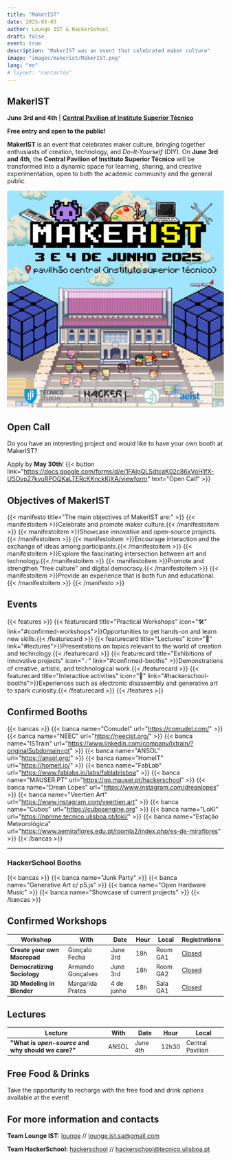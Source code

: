 ```yaml
---
title: "MakerIST"
date: 2025-05-03
author: Lounge IST & HackerSchool
draft: false
event: true
description: "MakerIST was an event that celebrated maker culture"
image: "images/makerist/MakerIST.png"
lang: "en"
# layout: "contactos"
---
```


<!-- <b><b><b> -->
<!-- # MakerIST -->
<!-- <b><b><b> -->

## MakerIST

**June 3rd and 4th** | [**Central Pavilion of Instituto Superior Técnico**](https://maps.app.goo.gl/dLX5NzLvm9guL8Vf6)

**Free entry and open to the public!**

**MakerIST** is an event that celebrates maker culture, bringing together enthusiasts of creation, technology, and _Do-It-Yourself_ (DIY). On **June 3rd and 4th**, the **Central Pavilion of Instituto Superior Técnico** will be transformed into a dynamic space for learning, sharing, and creative experimentation, open to both the academic community and the general public.

![](images/MakerIST.png)

<!-- Através de uma variedade de atividades envolventes, o MakerIST visa promover a cultura maker e estimular a inovação: -->
<!---->
<!-- - **Workshops práticos:** Oportunidades para colocar a mão na massa e aprender novas habilidades. -->
<!-- - **Palestras:** Apresentações sobre temas relevantes no mundo da criação e tecnologia. -->
<!-- - **Exposições de projetos inovadores:** Demonstrações de trabalhos criativos, artísticos e tecnológicos. -->
<!-- - **Atividades interativas:** Experiências como desmontagem eletrónica e arte generativa para despertar a curiosidade. -->

## Open Call

Do you have an interesting project and would like to have your own booth at MakerIST?

<!-- Candidata-te até **30 de maio** através deste link: [https://docs.google.com/forms/d/e/1FAIpQLSdtcaK02c86xVoH1fX-USOvp27kvuRPOQKaLTERcKKnckKjXA/viewform](https://docs.google.com/forms/d/e/1FAIpQLSdtcaK02c86xVoH1fX-USOvp27kvuRPOQKaLTERcKKnckKjXA/viewform) -->

Apply by **May 30th**!
{{< button link="https://docs.google.com/forms/d/e/1FAIpQLSdtcaK02c86xVoH1fX-USOvp27kvuRPOQKaLTERcKKnckKjXA/viewform" text="Open Call" >}}


## Objectives of MakerIST

<!-- - Celebrar e promover a cultura maker. -->
<!-- - Mostrar projetos inovadores e _open-source_. -->
<!-- - Fomentar a interação e a troca de ideias entre participantes. -->
<!-- - Explorar a fascinante intersecção entre arte e tecnologia. -->
<!-- - Divulgar e fortalecer a "free culture" e a democracia digital. -->
<!-- - Oferecer uma experiência que seja simultaneamente lúdica e educativa. -->

{{< manifesto title="The main objectives of MakerIST are:" >}}
{{< manifestoitem >}}Celebrate and promote maker culture.{{< /manifestoitem >}}
{{< manifestoitem >}}Showcase innovative and open-source projects.{{< /manifestoitem >}}
{{< manifestoitem >}}Encourage interaction and the exchange of ideas among participants.{{< /manifestoitem >}}
{{< manifestoitem >}}Explore the fascinating intersection between art and technology.{{< /manifestoitem >}}
{{< manifestoitem >}}Promote and strengthen "free culture" and digital democracy.{{< /manifestoitem >}}
{{< manifestoitem >}}Provide an experience that is both fun and educational.{{< /manifestoitem >}}
{{< /manifesto >}}

## Events

{{< features >}}
{{< featurecard title="Practical Workshops" icon="🛠️" link="#confirmed-workshops">}}Opportunities to get hands-on and learn new skills.{{< /featurecard >}}
{{< featurecard title="Lectures" icon="🎤" link="#lectures">}}Presentations on topics relevant to the world of creation and technology.{{< /featurecard >}}
{{< featurecard title="Exhibitions of innovative projects" icon="💡" link="#confirmed-booths" >}}Demonstrations of creative, artistic, and technological work.{{< /featurecard >}}
{{< featurecard title="Interactive activities" icon="🎨"  link="#hackerschool-booths">}}Experiences such as electronic disassembly and generative art to spark curiosity.{{< /featurecard >}}
{{< /features >}}


## Confirmed Booths

{{< bancas >}}
{{< banca name="Comudel" url="https://comudel.com/" >}}
{{< banca name="NEEC" url="https://neecist.org/" >}}
{{< banca name="ISTrain" url="https://www.linkedin.com/company/lxtrain/?originalSubdomain=pt" >}}
{{< banca name="ANSOL" url="https://ansol.org/" >}}
{{< banca name="HomeIT" url="https://homeit.io/" >}}
{{< banca name="FabLab" url="https://www.fablabs.io/labs/fablablisboa" >}}
{{< banca name="MAUSER.PT" url="https://go.mauser.pt/hackerschool" >}}
{{< banca name="Drean Lopes" url="https://www.instagram.com/dreanlopes" >}}
{{< banca name="Veertien Art" url="https://www.instagram.com/veertien.art" >}}
{{< banca name="Cubos" url="https://cubosengine.org" >}}
{{< banca name="LoKI" url="https://nprime.tecnico.ulisboa.pt/loki/" >}}
{{< banca name="Estação Meteorológica" url="https://www.aemiraflores.edu.pt/joomla2/index.php/es-de-miraflores" >}}
{{< /bancas >}}

---

### HackerSchool Booths

{{< bancas >}}
{{< banca name="Junk Party" >}}
{{< banca name="Generative Art c/ p5.js" >}}
{{< banca name="Open Hardware Music" >}}
{{< banca name="Showcase of current projects" >}}
{{< /bancas >}}

## Confirmed Workshops

| Workshop                       | With                            | Date       | Hour | Local                    | Registrations                                     |
| ------------------------------ | ------------------------------ | ---------- | ---- | ------------------------ | ---------------------------------------------- |
| **Create your own Macropad**        | Gonçalo Fecha                  | June 3rd | 18h  | Room GA1 | [Closed]() |
| **Democratizing Sociology**  | Armando Gonçalves              | June 3rd | 18h  | Room GA2  | [Closed](https://hackerschool.tecnico.ulisboa.pt/workshops/social/)                  |
| **3D Modeling in Blender** | Margarida Prates | 4 de junho | 18h  | Sala GA1  | [Closed]()                             |

## Lectures

| Lecture                                                   | With   | Date       | Hour | Local            |
| ---------------------------------------------------------- | ----- | ---------- | ---- | ---------------- |
| **"What is _open-source_ and why should we care?"** | ANSOL | June 4th | 12h30 | Central Pavilion |

## Free Food & Drinks

Take the opportunity to recharge with the free food and drink options available at the event!

## For more information and contacts

**Team Lounge IST:**
[lounge](https://www.instagram.com/lounge.ist/) // [lounge.ist.sa@gmail.com](mailto:lounge.ist.sa@gmail.com)

**Team HackerSchool:**
[hackerschool](https://www.instagram.com/hackerschool_ist/) // [hackerschool@tecnico.ulisboa.pt](mailto:hackerschool@tecnico.ulisboa.pt)


